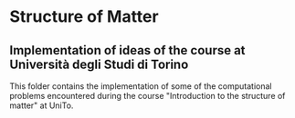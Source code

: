 # Structure of Matter
## Implementation of ideas of the course at Università degli Studi di Torino

This folder contains the implementation of some of the computational problems encountered during the course "Introduction to the structure of matter" at UniTo.